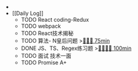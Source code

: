-
- [[Daily Log]]
	- TODO React coding-Redux
	- TODO webpack
	- TODO React技术揭秘
	- TODO 算法- N皇后问题 >[🍅🍅🍅 75min](#agenda-pomo://?t=f-1689150611451-1500%2Cf-1689153874456-1500%2Cf-1689156668417-1500)
	- DONE JS、TS、Regex练习题 >[🍅🍅🍅🍅 100min](#agenda-pomo://?t=f-1689128294038-1500%2Cf-1689140595106-1500%2Cf-1689142439635-1500%2Cf-1689144011699-1500)
	- TODO 面试 技术一面
	- TODO Promise A+